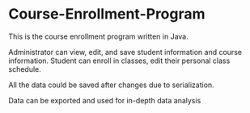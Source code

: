 # Course-Enrollment-Program

This is the course enrollment program written in Java.

Administrator can view, edit, and save student information and course information.
Student can enroll in classes, edit their personal class schedule. 

All the data could be saved after changes due to serialization. 

Data can be exported and used for in-depth data analysis
